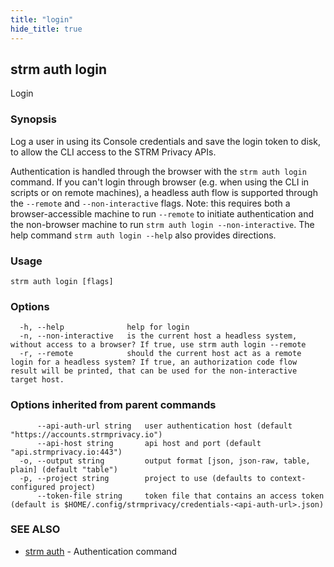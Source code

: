 ```yaml
---
title: "login"
hide_title: true
---
```

## strm auth login

Login

### Synopsis

Log a user in using its Console credentials and save the login token to disk, to allow the CLI access to the STRM Privacy APIs.

Authentication is handled through the browser with the `strm auth login` command. If you
can't login through browser (e.g. when using the CLI in scripts or on remote machines), a headless auth flow is supported
through the `--remote` and `--non-interactive` flags. Note: this requires both a browser-accessible machine to
run `--remote` to initiate authentication and the non-browser machine to run `strm auth login --non-interactive`.
The help command `strm auth login --help` also provides directions.

### Usage

```
strm auth login [flags]
```

### Options

```
  -h, --help              help for login
  -n, --non-interactive   is the current host a headless system, without access to a browser? If true, use strm auth login --remote
  -r, --remote            should the current host act as a remote login for a headless system? If true, an authorization code flow result will be printed, that can be used for the non-interactive target host.
```

### Options inherited from parent commands

```
      --api-auth-url string   user authentication host (default "https://accounts.strmprivacy.io")
      --api-host string       api host and port (default "api.strmprivacy.io:443")
  -o, --output string         output format [json, json-raw, table, plain] (default "table")
  -p, --project string        project to use (defaults to context-configured project)
      --token-file string     token file that contains an access token (default is $HOME/.config/strmprivacy/credentials-<api-auth-url>.json)
```

### SEE ALSO

* [strm auth](docs/04-reference/01-cli-reference/strm/auth/index.md)	 - Authentication command

